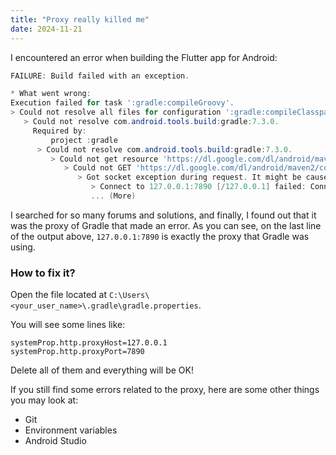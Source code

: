 ```yaml
---
title: "Proxy really killed me"
date: 2024-11-21
---
```

I encountered an error when building the Flutter app for Android:
```powershell
FAILURE: Build failed with an exception.

* What went wrong:
Execution failed for task ':gradle:compileGroovy'.
> Could not resolve all files for configuration ':gradle:compileClasspath'.
   > Could not resolve com.android.tools.build:gradle:7.3.0.
     Required by:
         project :gradle
      > Could not resolve com.android.tools.build:gradle:7.3.0.
         > Could not get resource 'https://dl.google.com/dl/android/maven2/com/android/tools/build/gradle/7.3.0/gradle-7.3.0.pom'.
            > Could not GET 'https://dl.google.com/dl/android/maven2/com/android/tools/build/gradle/7.3.0/gradle-7.3.0.pom'.
               > Got socket exception during request. It might be caused by SSL misconfiguration
                  > Connect to 127.0.0.1:7890 [/127.0.0.1] failed: Connection refused: no further information
                  ... (More)
```
I searched for so many forums and solutions, and finally, I found out that it was the proxy of Gradle that made an error. As you can see, on the last line of the output above, `127.0.0.1:7890` is exactly the proxy that Gradle was using.
### How to fix it?
Open the file located at `C:\Users\<your_user_name>\.gradle\gradle.properties`.

You will see some lines like:
```properties
systemProp.http.proxyHost=127.0.0.1
systemProp.http.proxyPort=7890
```
Delete all of them and everything will be OK!

If you still find some errors related to the proxy, here are some other things you may look at:
- Git
- Environment variables
- Android Studio
